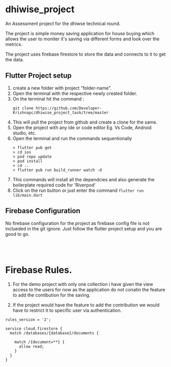 # dhiwise_project

An Assessment project for the dhiwse technical round. 

The project is simple money saving application for house buying which allows the user to moniter it's saving via different forms and look over the metrics.

The project uses firebase firestore to store the data and connects to it to get the data.

## Flutter Project setup

1. create a new folder with project "folder-name".
2. Open the terminal with the respective newly created folder.
3. On the terminal hit the command :
   ```
   git clone https://github.com/Developer-Krishnapc/dhiwise_project_task/tree/master
   ```
4. This will pull the project from github and create a clone for the same.
5. Open the project with any ide or code editor Eg. Vs Code, Android studio, etc.
6. Open the terminal and run the commands sequentionally
   ```
   > flutter pub get
   > cd ios
   > pod repo update
   > pod install
   > cd ..
   > flutter pub run build_runner watch -d
   ```
7. This commands will install all the dependcies and also generate the boilerplate required code for 'Riverpod'
8. Click on the run button or just enter the command `flutter run lib/main.dart`



## Firebase Configuration

No firebase configuration for the project as firebase config file is not inclueded in the git ignore. Just follow the flutter project setup and you are good to go.



</br></br>
# Firebase Rules.

1. For the demo project with only one collection i have given the view access to the users for now as the application do not conatin the feature to add the contibution for the saving.

2. If the project would have the feature to add the contribution we would have to restrict it to specific user via authentication.


```
rules_version = '2';

service cloud.firestore {
  match /databases/{database}/documents {

    match /{document=**} {
      allow read;
    }
  }
}
```

